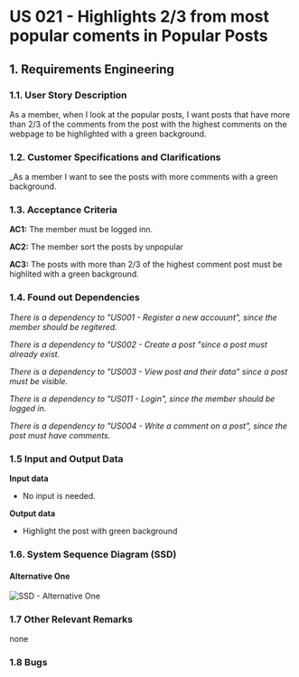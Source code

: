 # US 021 - Highlights 2/3 from most popular coments in Popular Posts

## 1. Requirements Engineering
 
### 1.1. User Story Description
 
As a member, when I look at the popular posts, I want posts that have more than 2/3 of the comments from the post with the highest comments on the webpage to be highlighted with a green background.

### 1.2. Customer Specifications and Clarifications

_As a member I want to see the posts with more comments with a green background.

### 1.3. Acceptance Criteria
 
**AC1:** The member must be logged inn.
 
**AC2:** The member sort the posts by unpopular
 
**AC3:** The posts with more than 2/3 of the highest comment post must be highlited with a green background.


### 1.4. Found out Dependencies

_There is a dependency to "US001 - Register a new accouunt", since the member should be regitered._

_There is a dependency to "US002 - Create a post "since a post must already exist._

_There is a dependency to "US003 - View post and their data" since a post must be visible._

_There is a dependency to "US011 - Login", since the member should be logged in._
 

_There is a dependency to "US004 - Write a comment on a post", since the post must have comments._


### 1.5 Input and Output Data
 
**Input data**

- No input is needed.

**Output data**
 
- Highlight the post with green background
 
### 1.6. System Sequence Diagram (SSD)
 
#### Alternative One
 
![SSD - Alternative One]()
 
### 1.7 Other Relevant Remarks
 
none
 
### 1.8 Bugs
